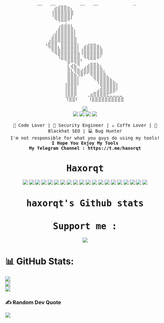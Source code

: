 <div align="center">
 <pre> __   __         __   __             _
⠀⠀ ⣴⣾⣿⣿⣶⡄⠀⠀⠀⠀⠀⠀⠀⠀⠀⠀⠀⠀⠀⠀⠀⠀
⠀⠀⢸⣿⣿⣿⣿⣿⣿⠀⠀⠀⠀⠀⠀⠀⠀⠀⠀⠀⠀⠀⠀⠀⠀
⠀⠀⠈⢿⣿⣿⣿⣿⠇⠀⠀⠀⠀⠀⠀⠀⠀⠀⠀⠀⠀⠀⠀⠀⠀
⠀⠀⠀⠀⠈⣉⣩⣀⡀⠀⠀⠀⠀⠀⠀⠀⠀⠀⠀⠀⠀⠀⠀⠀⠀
⠀⠀⠀⠀⣼⣿⣿⣿⣷⡀⠀⠀⠀⠀⠀⠀⠀⠀⠀⠀⠀⠀⠀⠀⠀
⠀⠀⢀⣼⣿⣿⣿⣿⣿⡇⠀⠀⠀⠀⠀⠀⠀⠀⠀⠀⠀⠀⠀⠀⠀
⠀⢀⣾⣿⣿⣿⣿⣿⣿⣷⠀⠀⠀⠀⠀⠀⠀⠀⠀⠀⠀⠀⠀⠀⠀
⢠⣾⣿⣿⠉⣿⣿⣿⣿⣿⡄⠀⢀⣠⣤⣤⣀⠀⠀⠀⠀⠀⠀⠀⠀
⠀⠙⣿⣿⣧⣿⣿⣿⣿⣿⡇⢠⣿⣿⣿⣿⣿⣧⠀⠀⠀⠀⠀⠀⠀
⠀⠀⠈⠻⣿⣿⣿⣿⣿⣿⣷⠸⣿⣿⣿⣿⣿⡿⠀⠀⠀⠀⠀⠀⠀
⠀⠀⠀⠀⠘⠿⢿⣿⣿⣿⣿⡄⠙⠻⠿⠿⠛⠁⠀⠀⠀⠀⠀⠀⠀
⠀⠀⠀⠀⠀⠀⠀⡟⣩⣝⢿⠀⠀⣠⣶⣶⣦⡀⠀⠀⠀⠀⠀⠀⠀
⠀⠀⠀⠀⠀⠀⠀⣷⡝⣿⣦⣠⣾⣿⣿⣿⣿⣷⡀⠀⠀⠀⠀⠀⠀
⠀⠀⠀⠀⠀⠀⠀⣿⣿⣮⢻⣿⠟⠋⢿⣿⣿⣿⣷⡀⠀⠀⠀⠀⠀
⠀⠀⠀⠀⠀⠀⠀⣿⣿⣿⡇⠀⠀⠀⠀⠻⣿⣿⣿⣿⣦⡀⠀⠀⠀
⠀⠀⠀⠀⠀⠀⢰⣿⣿⣿⠇⠀⠀⠀⠀⠀⠘⣿⣿⣿⣿⣿⡆⠀⠀
⠀⠀⠀⠀⠀⠀⢸⣿⣿⣿⠀⠀⠀⠀⠀⠀⣠⣾⣿⣿⣿⣿⠇⠀⠀
⠀⠀⠀⠀⠀⠀⢸⣿⣿⡿⠀⠀⠀⢀⣴⣿⣿⣿⣿⣟⣋⣁⣀⣀⠀
⠀⠀⠀⠀⠀⠀⠹⣿⣿⠇⠀⠀⠀⠸⣿⣿⣿⣿⣿⣿⣿⣿⣿⣿
</pre>
</div>
<div align="center">
 <img src="https://readme-typing-svg.herokuapp.com/?font=monospace&duration=1240&pause=2800&color=ffff&center=true&width=600&lines=Software%20Enginering%20And%20security%20engineer;I+Love+BlackHat+:%3E">
</div>

<div align="center">
 <img src="https://img.shields.io/badge/-Hackerrank-2EC866?style=for-the-badge&logo=HackerRank&logoColor=white">
 <img src="https://img.shields.io/badge/Medium-12100E?style=for-the-badge&logo=medium&logoColor=white">
 <img src="https://img.shields.io/badge/github-%23121011.svg?style=for-the-badge&logo=github&logoColor=white">
 <img src="https://img.shields.io/badge/Telegram-2CA5E0?style=for-the-badge&logo=telegram&logoColor=white">
</div>

<br>

<div align="center">
<samp>
 🖖 Code Lover | 🔐 Security Engineer | ☕️ Coffe Lover | 🌵 Blackhat SEO | 💻 Bug Hunter
 </samp>
 <br>
 <samp>
   <div>I'm not responsible for what you guys do using my tools!</div>
 <b>I Hope You Enjoy My Tools</b>
 <br>
 <b>My Telegram Channel : https://t.me/haxorqt</b>
 </samp>
</div>

<div align="center">
 <samp><h1> Haxorqt </h1></samp>
</div>

<div align="center">
<img src="https://img.shields.io/badge/-HTML5-%23E44D27?style=flat-square&logo=html5&logoColor=ffffff">
 <img src="https://img.shields.io/badge/-CSS3-%231572B6?style=flat-square&logo=css3">
 <img src="https://img.shields.io/badge/jQuery-0769AD?style=flat-square&logo=jquery&logoColor=white">
 <img src="https://img.shields.io/badge/Laravel-FF2D20?style=flat-square&logo=laravel&logoColor=white">
 <img src="https://img.shields.io/badge/Bootstrap-563D7C?style=flat-square&logo=bootstrap&logoColor=white">
 <img src="https://img.shields.io/badge/Python-3776AB?style=flat-square&logo=python&logoColor=white">
 <img src="https://img.shields.io/badge/PHP-777BB4?style=flat-square&logo=php&logoColor=white">
 <img src="https://img.shields.io/badge/C%2B%2B-00599C?style=flat-square&logo=c%2B%2B&logoColor=white">
 <img src="https://img.shields.io/badge/Java-ED8B00?style=flat-square&logo=java&logoColor=white">
 <img src="https://img.shields.io/badge/Sass-CC6699?style=flat-square&logo=sass&logoColor=white">
 <img src="https://img.shields.io/badge/JavaScript-F7DF1E?style=flat-square&logo=javascript&logoColor=black">
 <img src="https://img.shields.io/badge/Lua-2C2D72?style=flat-square&logo=lua&logoColor=white">
 <img src="https://img.shields.io/badge/CodeIgniter-%23EF4223.svg?style=flat-square&logo=codeIgniter&logoColor=white">
 <img src="https://img.shields.io/badge/tailwindcss-%2338B2AC.svg?style=flat-square&logo=tailwind-css&logoColor=white">
 <img src="https://img.shields.io/badge/Socket.io-black?style=flat-square&logo=socket.io&badgeColor=121111">
 <img src="https://img.shields.io/badge/perl-%2339457E.svg?style=flat-square&logo=perl&logoColor=white">
 <img src="https://img.shields.io/badge/go-%2300ADD8.svg?style=flat-square&logo=go&logoColor=white">
 <img src="https://img.shields.io/badge/Ruby-CC342D?style=flat-square&logo=ruby&logoColor=white">
 <img src="https://img.shields.io/badge/Node.js-43853D?style=flat-square&logo=node.js&logoColor=white">
 <img src="https://img.shields.io/badge/Flask-000000?style=flat-square&logo=flask&logoColor=white">
 
</div>


<div align="center">
 <samp><h1>haxorqt's Github stats</h1></samp> 
</div>


<div align="center">
 <samp>
  <h1> Support me : </h1>
<a href="https://www.buymeacoffee.com/"><img src="https://img.buymeacoffee.com/button-api/?text=Buy me a coffee&emoji=☕&slug=muhsatria&button_colour=FFDD00&font_colour=000000&font_family=Comic&outline_colour=000000&coffee_colour=ffffff" /></a>
 </samp>
</div>

# 📊 GitHub Stats:
![](https://github-readme-stats.vercel.app/api?username=Haxorqt&theme=chartreuse-dark&hide_border=false&include_all_commits=false&count_private=false)<br/>
![](https://github-readme-streak-stats.herokuapp.com/?user=Haxorqt&theme=chartreuse-dark&hide_border=false)<br/>
![](https://github-readme-stats.vercel.app/api/top-langs/?username=Haxorqt&theme=chartreuse-dark&hide_border=false&include_all_commits=false&count_private=false&layout=compact)

### ✍️ Random Dev Quote
![](https://quotes-github-readme.vercel.app/api?type=horizontal&theme=radical)

<!-- Proudly created with GPRM ( https://gprm.itsvg.in ) -->
